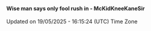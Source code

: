 #### Wise man says only fool rush in - McKidKneeKaneSir
Updated on 19/05/2025 - 16:15:24 (UTC) Time Zone
